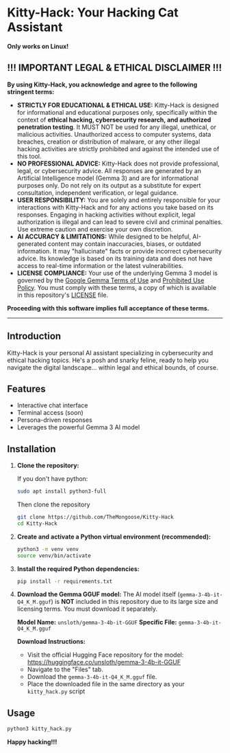# Kitty-Hack: Your Hacking Cat Assistant  
**Only works on Linux!** 
## !!! IMPORTANT LEGAL & ETHICAL DISCLAIMER !!!

**By using Kitty-Hack, you acknowledge and agree to the following stringent terms:**

* **STRICTLY FOR EDUCATIONAL & ETHICAL USE:** Kitty-Hack is designed for informational and educational purposes only, specifically within the context of **ethical hacking, cybersecurity research, and authorized penetration testing**. It MUST NOT be used for any illegal, unethical, or malicious activities. Unauthorized access to computer systems, data breaches, creation or distribution of malware, or any other illegal hacking activities are strictly prohibited and against the intended use of this tool.
* **NO PROFESSIONAL ADVICE:** Kitty-Hack does not provide professional, legal, or cybersecurity advice. All responses are generated by an Artificial Intelligence model (Gemma 3) and are for informational purposes only. Do not rely on its output as a substitute for expert consultation, independent verification, or legal guidance.
* **USER RESPONSIBILITY:** You are solely and entirely responsible for your interactions with Kitty-Hack and for any actions you take based on its responses. Engaging in hacking activities without explicit, legal authorization is illegal and can lead to severe civil and criminal penalties. Use extreme caution and exercise your own discretion.
* **AI ACCURACY & LIMITATIONS:** While designed to be helpful, AI-generated content may contain inaccuracies, biases, or outdated information. It may "hallucinate" facts or provide incorrect cybersecurity advice. Its knowledge is based on its training data and does not have access to real-time information or the latest vulnerabilities.
* **LICENSE COMPLIANCE:** Your use of the underlying Gemma 3 model is governed by the [Google Gemma Terms of Use](https://ai.google.dev/gemma/terms) and [Prohibited Use Policy](https://ai.google.dev/gemma/prohibited_use_policy). You must comply with these terms, a copy of which is available in this repository's [LICENSE](LICENSE) file.

**Proceeding with this software implies full acceptance of these terms.**



---

## Introduction

Kitty-Hack is your personal AI assistant specializing in cybersecurity and ethical hacking topics. He's a posh and snarky feline, ready to help you navigate the digital landscape... within legal and ethical bounds, of course.

## Features

* Interactive chat interface
* Terminal access (soon)
* Persona-driven responses
* Leverages the powerful Gemma 3 AI model

## Installation

1.  **Clone the repository:**

    If you don't have python:
    ```bash
    sudo apt install python3-full
    ```
    Then clone the repository
    ```bash
    git clone https://github.com/TheMongoose/Kitty-Hack
    cd Kitty-Hack
    ```

3.  **Create and activate a Python virtual environment (recommended):**
    ```bash
    python3 -m venv venv
    source venv/bin/activate
    ```

4.  **Install the required Python dependencies:**
    ```bash
    pip install -r requirements.txt
    ```

5.  **Download the Gemma GGUF model:**
    The AI model itself (`gemma-3-4b-it-Q4_K_M.gguf`) is **NOT** included in this repository due to its large size and licensing terms. You must download it separately.

    **Model Name:** `unsloth/gemma-3-4b-it-GGUF`
    **Specific File:** `gemma-3-4b-it-Q4_K_M.gguf`

    **Download Instructions:**
    * Visit the official Hugging Face repository for the model: https://huggingface.co/unsloth/gemma-3-4b-it-GGUF
    * Navigate to the "Files" tab.
    * Download the `gemma-3-4b-it-Q4_K_M.gguf` file.
    * Place the downloaded file in the same directory as your `kitty_hack.py` script

## Usage

```bash
python3 kitty_hack.py
```
**Happy hacking!!!**
